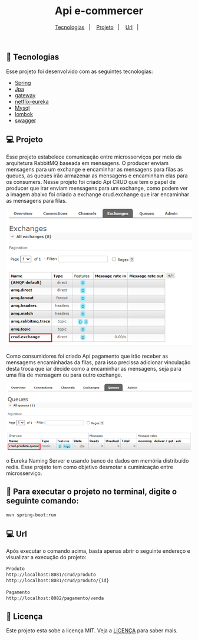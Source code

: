 <h1 align="center">
  Api e-commercer
</h1>


<p align="center">
  <a href="#-tecnologias">Tecnologias</a>&nbsp;&nbsp;&nbsp;|&nbsp;&nbsp;&nbsp;
  <a href="#-projeto">Projeto</a>&nbsp;&nbsp;&nbsp;|&nbsp;&nbsp;&nbsp;
  <a href="#-url">Url</a>&nbsp;&nbsp;&nbsp;|&nbsp;&nbsp;&nbsp;
</p>


<br>


## 🚀 Tecnologias

Esse projeto foi desenvolvido com as seguintes tecnologias:

- [Spring](https://spring.io/)
- [Jpa](https://spring.io/projects/spring-data-redis)
- [gateway](https://spring.io/projects/spring-cloud-gateway)
- [netflix-eureka](https://spring.io/projects/spring-cloud-sleuth)
- [Mysql](https://www.mysql.com/)
- [lombok](https://projectlombok.org/)
- [swagger](https://swagger.io/)


## 💻 Projeto
Esse projeto estabelece comunicação entre microsserviços por meio da arquitetura RabbitMQ baseada em mensagens. 
O producer enviam mensagens para um exchange e encaminhar as mensagens para filas as queues,
as queues irão armazenar as mensagens e encaminham elas para os consumers.
Nesse projeto foi criado Api CRUD que tem o papel de producer que irar enviam mensagens para um exchange,
como podem ver a imagem abaixo foi criado a exchange crud.exchange que irar encaminhar as mensagens para filas.

<img alt="Logo do projeto" src="/img/crud_exchange.png" />

Como consumidores foi criado Api pagamento que irão receber as mensagems encaminhadas da filas, 
para isso precissa adicionar vinculação desta troca que iar decide como a encaminhar as mensagens, 
seja para uma fila de mensagem ou para outro exchange.

<img alt="Logo do projeto" src="/img/queue.png" />

o Eureka Naming Server e usando banco de dados em memória distribuído redis. 
Esse projeto tem como objetivo desmotar a cuminicação entre microsserviço.




## :hammer: Para executar o projeto no terminal, digite o seguinte comando:

```shell script
mvn spring-boot:run 
```

## 💻 Url
Após executar o comando acima, basta apenas abrir o seguinte endereço e visualizar a execução do projeto:

```
Produto
http://localhost:8081/crud/produto
http://localhost:8081/crud/produto/{id}

Pagamento
http://localhost:8082/pagamento/venda
```



## 📝 Licença

Este projeto esta sobe a licença MIT. Veja a [LICENÇA](https://opensource.org/licenses/MIT) para saber mais.


